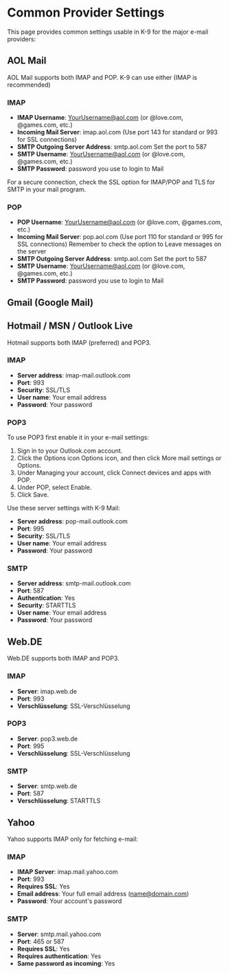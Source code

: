 # Common Provider Settings 

This page provides common settings usable in K-9 for the major e-mail providers:


## AOL Mail

AOL Mail supports both IMAP and POP. K-9 can use either (IMAP is recommended)

### IMAP

- **IMAP Username**: YourUsername@aol.com (or @love.com, @games.com, etc.)
- **Incoming Mail Server**: imap.aol.com (Use port 143 for standard or 993 for SSL connections)
- **SMTP Outgoing Server Address**: smtp.aol.com Set the port to 587
- **SMTP Username**: YourUsername@aol.com (or @love.com, @games.com, etc.)
- **SMTP Password**: password you use to login to Mail 

For a secure connection, check the SSL option for IMAP/POP and TLS for SMTP in your mail program.

### POP

- **POP Username**: YourUsername@aol.com (or @love.com, @games.com, etc.)
- **Incoming Mail Server**: pop.aol.com (Use port 110 for standard or 995 for SSL connections)
Remember to check the option to Leave messages on the server 
- **SMTP Outgoing Server Address**: smtp.aol.com Set the port to 587
- **SMTP Username**: YourUsername@aol.com (or @love.com, @games.com, etc.)
- **SMTP Password**: password you use to login to Mail 


## Gmail (Google Mail)



## Hotmail / MSN / Outlook Live


Hotmail supports both IMAP (preferred) and POP3.

### IMAP

- **Server address**: imap-mail.outlook.com
- **Port**: 993
- **Security**: SSL/TLS
- **User name**: Your email address
- **Password**: Your password

### POP3

To use POP3 first enable it in your e-mail settings:

1. Sign in to your Outlook.com account.
1. Click the Options icon Options icon, and then click More mail settings or Options.
1. Under Managing your account, click Connect devices and apps with POP.
1. Under POP, select Enable.
1. Click Save.

Use these server settings with K-9 Mail:

- **Server address**: pop-mail.outlook.com
- **Port**: 995
- **Security**: SSL/TLS
- **User name**: Your email address
- **Password**: Your password

### SMTP

- **Server address**: smtp-mail.outlook.com
- **Port**: 587
- **Authentication**: Yes
- **Security**: STARTTLS
- **User name**: Your email address
- **Password**: Your password


## Web.DE

Web.DE supports both IMAP and POP3.

### IMAP

- **Server**: imap.web.de
- **Port**: 993
- **Verschlüsselung**: SSL-Verschlüsselung

### POP3

- **Server**: pop3.web.de
- **Port**: 995
- **Verschlüsselung**: SSL-Verschlüsselung

### SMTP

- **Server**: smtp.web.de
- **Port**: 587
- **Verschlüsselung**: STARTTLS


## Yahoo

Yahoo supports IMAP only for fetching e-mail:

### IMAP

- **IMAP Server**: imap.mail.yahoo.com
- **Port**: 993
- **Requires SSL**: Yes
- **Email address**: Your full email address (name@domain.com)
- **Password**: Your account's password

### SMTP

- **Server**: smtp.mail.yahoo.com
- **Port**: 465 or 587
- **Requires SSL**: Yes
- **Requires authentication**: Yes
- **Same password as incoming**: Yes
